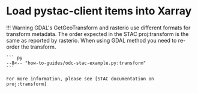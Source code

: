 # Load pystac-client items into Xarray
!!! Warning
    GDAL's GetGeoTransform and rasterio use different formats for transform metadata. The order expected in the STAC proj:transform is the same as reported by rasterio. When using GDAL method you need to re-order the transform. 

    ``` py
    --8<-- "how-to-guides/odc-stac-example.py:transform"
    ```
     
    For more information, please see [STAC documentation on proj:transform]



[STAC documentation on proj:transform]:  https://github.com/stac-extensions/projection?tab=readme-ov-file#projtransform